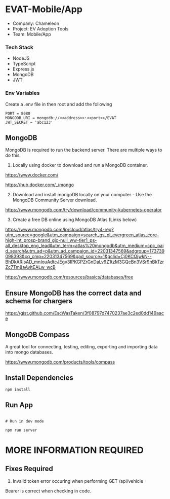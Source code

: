 # EVAT-Mobile/App
- Company: Chameleon
- Project: EV Adoption Tools
- Team: Mobile/App

### Tech Stack
- NodeJS
- TypeScript
- Express.js
- MongoDB
- JWT

### Env Variables

Create a .env file in then root and add the following

```
PORT = 8080
MONGODB_URI = mongodb://<<address>>:<<port>>/EVAT
JWT_SECRET = 'abc123'
```

## MongoDB
MongoDB is required to run the backend server. There are multiple ways to do this.

1. Locally using docker to download and run a MongoDB container.

https://www.docker.com/

https://hub.docker.com/_/mongo 

2. Download and install mongoDB locally on your computer - Use the MongoDB Community Server download.

https://www.mongodb.com/try/download/community-kubernetes-operator 

3. Create a free DB online using MongoDB Atlas (Links below)

https://www.mongodb.com/lp/cloud/atlas/try4-reg?utm_source=google&utm_campaign=search_gs_pl_evergreen_atlas_core-high-int_prosp-brand_gic-null_ww-tier1_ps-all_desktop_eng_lead&utm_term=atlas%20mongodb&utm_medium=cpc_paid_search&utm_ad=p&utm_ad_campaign_id=22031347569&adgroup=173739098393&cq_cmp=22031347569&gad_source=1&gclid=Cj0KCQjwkN--BhDkARIsAD_mnIouAdtcJEgv3IPKGPZrGnDaLv9Z1tzM3GQcBn3VSr9nBkTzrZc7Tm8aAvltEALw_wcB 

https://www.mongodb.com/resources/basics/databases/free 

## Ensure MongoDB has the correct data and schema for chargers
https://gist.github.com/EscWasTaken/3f08797d7470237ae3c2ed0dd149aace

## MongoDB Compass 
A great tool for connecting, testing, editing, exporting and importing data into mongo databases.

https://www.mongodb.com/products/tools/compass 

## Install Dependencies

```
npm install

```

## Run App

```

# Run in dev mode

npm run server

```

# MORE INFORMATION REQUIRED

## Fixes Required

1. Invalid token error occuring when performing GET /api/vehicle

Bearer is correct when checking in code.

